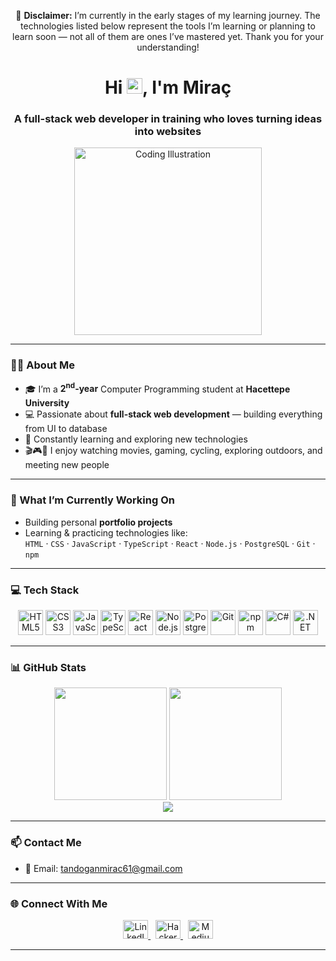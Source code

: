 <!-- ==================== DISCLAIMER ==================== -->
<p align="center">
  🚧 <strong>Disclaimer:</strong> I’m currently in the early stages of my learning journey. The technologies listed below represent the tools I’m learning or planning to learn soon — not all of them are ones I’ve mastered yet. Thank you for your understanding!
</p>

<!-- ==================== HERO SECTION ==================== -->
<h1 align="center">Hi <img src="https://raw.githubusercontent.com/aemmadi/aemmadi/master/wave.gif" width="25">, I'm Miraç</h1>
<h3 align="center">A full-stack web developer in training who loves turning ideas into websites</h3>

<p align="center">
  <img src="https://raw.githubusercontent.com/MiracTandogan/miractandogan/main/assets/coding.gif" width="300" alt="Coding Illustration"/>
</p>

---

<!-- ==================== ABOUT ME ==================== -->
### 👨‍💻 About Me

- 🎓 I’m a **2<sup>nd</sup>-year** Computer Programming student at **Hacettepe University**  
- 💻 Passionate about **full-stack web development** — building everything from UI to database  
- 🌱 Constantly learning and exploring new technologies  
- 🎬🎮🚴 I enjoy watching movies, gaming, cycling, exploring outdoors, and meeting new people  

---

<!-- ==================== CURRENTLY WORKING ON ==================== -->
### 🔭 What I’m Currently Working On

- Building personal **portfolio projects**
- Learning & practicing technologies like:  
  `HTML` ‧ `CSS` ‧ `JavaScript` ‧ `TypeScript` ‧ `React` ‧ `Node.js` ‧ `PostgreSQL` ‧ `Git` ‧ `npm`

---

<!-- ==================== TECH STACK ==================== -->
### 💻 Tech Stack

<p align="center">
  <img src="https://cdn.jsdelivr.net/gh/devicons/devicon/icons/html5/html5-original.svg" width="40" alt="HTML5"/>
  <img src="https://cdn.jsdelivr.net/gh/devicons/devicon/icons/css3/css3-original.svg" width="40" alt="CSS3"/>
  <img src="https://cdn.jsdelivr.net/gh/devicons/devicon/icons/javascript/javascript-original.svg" width="40" alt="JavaScript"/>
  <img src="https://cdn.jsdelivr.net/gh/devicons/devicon/icons/typescript/typescript-original.svg" width="40" alt="TypeScript"/>
  <img src="https://cdn.jsdelivr.net/gh/devicons/devicon/icons/react/react-original.svg" width="40" alt="React"/>
  <img src="https://cdn.jsdelivr.net/gh/devicons/devicon/icons/nodejs/nodejs-original.svg" width="40" alt="Node.js"/>
  <img src="https://cdn.jsdelivr.net/gh/devicons/devicon/icons/postgresql/postgresql-original.svg" width="40" alt="PostgreSQL"/>
  <img src="https://cdn.jsdelivr.net/gh/devicons/devicon/icons/git/git-original.svg" width="40" alt="Git"/>
  <img src="https://cdn.jsdelivr.net/gh/devicons/devicon/icons/npm/npm-original-wordmark.svg" width="40" alt="npm"/>
  <img src="https://cdn.jsdelivr.net/gh/devicons/devicon/icons/csharp/csharp-original.svg" width="40" alt="C#"/>
  <img src="https://cdn.jsdelivr.net/gh/devicons/devicon/icons/dot-net/dot-net-original.svg" width="40" alt=".NET"/>
</p>

---

<!-- ==================== GITHUB STATS ==================== -->
### 📊 GitHub Stats

<div align="center">
  <img src="https://github-readme-stats.vercel.app/api?username=mrctnd&show_icons=true&theme=tokyonight&hide_border=true&count_private=true" height="180"/>
  <img src="https://github-readme-stats.vercel.app/api/top-langs/?username=mrctnd&layout=compact&theme=tokyonight&hide_border=true&langs_count=8" height="180"/>
  <br/>
  <img src="https://github-readme-streak-stats.herokuapp.com/?user=mrctnd&theme=tokyonight&hide_border=true"/>
</div>

---

<!-- ==================== CONTACT ==================== -->
### 📫 Contact Me

- 📧 Email: [tandoganmirac61@gmail.com](mailto:tandoganmirac61@gmail.com)

---

<!-- ==================== SOCIALS ==================== -->
### 🌐 Connect With Me

<p align="center">
  <a href="https://www.linkedin.com/in/miractandogan" target="_blank">
    <img src="https://raw.githubusercontent.com/rahuldkjain/github-profile-readme-generator/master/src/images/icons/Social/linked-in-alt.svg" height="30" width="40" alt="LinkedIn"/>
  </a>
  &nbsp;
  <a href="https://www.hackerrank.com/tandoganmirac61" target="_blank">
    <img src="https://raw.githubusercontent.com/rahuldkjain/github-profile-readme-generator/master/src/images/icons/Social/hackerrank.svg" height="30" width="40" alt="HackerRank"/>
  </a>
  &nbsp;
  <a href="https://medium.com/@tandoganmirac61" target="_blank">
    <img src="https://raw.githubusercontent.com/rahuldkjain/github-profile-readme-generator/master/src/images/icons/Social/medium.svg" height="30" width="40" alt="Medium"/>
  </a>
</p>

---
